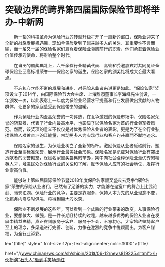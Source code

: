 # 突破边界的跨界第四届国际保险节即将举办-中新网

　　新一轮的科技革命为保险行业的转型升级打开了一扇新的窗口，保险业迎来了全新的战略发展机遇期。现如今保险受到了越来越多人的关注，其重要性不言而喻，而一届又一届的保险名家们肩负着保险业领航前行的职责，他们承载着保险业价值传承的使命，将影响整个时代。

　　在当天的颁奖典礼上，六千余位行业精英代表、高管和受邀嘉宾将共同见证全球保险业至高标准荣誉——保险名家的诞生，保险名家的颁奖礼将成大会最大看点。

　　不忘初心才能不断的发展和进步，对保险从业者来说更是如此。“保险名家”奖项设立于2014年，由国际保险节大会主席、上海鼎翊董事长李海峰先生创设，一年颁发一次，以此表彰上一年度为保险业经营水平提高和行业发展做出贡献的人物群体，让更多的家庭感受到保险带来的温暖。

　　作为保险行业内至高荣誉的一次评选，在竞争激烈的保险市场中，保险名家荣誉的斩获者，代表了行业内最高水平，也彰显了以保险名家为首的行业领军者风范。然而，该奖项的意义不仅仅是对优秀保险从业者的表彰，更是为了在全行业弘扬保险人艰苦奋斗的正能量，带动更多人为实现行业和客户的共赢而不断地追求。

　　保险名家的诞生，为保险业树立了全新的标杆。激励保险从业者砥砺前行，塑造行业至高标准荣誉，展示行业最美社会形象。保险名家是记载对保险行业有突出贡献者的荣誉殿堂，保险名家颁奖盛典的举办，集中向社会诠释保险业最优秀的精英人才，增进民众对保险行业的关注和了解，赋予保险人应有的社会地位，发挥行业崇高价值。

　　能够站上第四届国际保险节暨2018年度保险名家颁奖盛典去竞争“保险名家”荣誉的保险从业者们，已然有了足够的实力，才能够在这宽广的舞台上比武论剑、驰骋江湖。保险行业的竞争，主要是靠服务，保持人本为先的从业理念不变，让服务内涵与时俱进，将得到巨大的收获。

　　保险业不断发展的这些年，可以看到一个成熟的行业带来的改变。从事保险行业，要想做大、做强，是一件长期且持续的过程，越来越多优秀的保险从业者在发展中精益求精，真正做到服务于客户、服务于社会，不忘初心，大家始终坚持客户至上的理念，多渠道进行完善、创新，力争在激烈的竞争中脱颖而出，为客户谋福，为全行业添彩。

le="{title}" style=" font-size:12px; text-align:center; color:#000">{title}

href="//www.chinanews.com/sh/shipin/2019/06-12/news819225.shtml">小伙扮演“石头人”砸到手笑场走红

